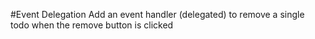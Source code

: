 #Event Delegation
Add an event handler (delegated) to remove a single todo when the remove button is clicked
